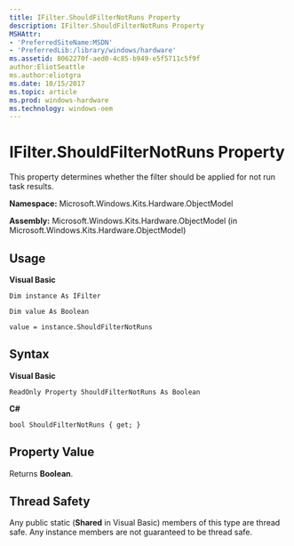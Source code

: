 ```yaml
---
title: IFilter.ShouldFilterNotRuns Property
description: IFilter.ShouldFilterNotRuns Property
MSHAttr:
- 'PreferredSiteName:MSDN'
- 'PreferredLib:/library/windows/hardware'
ms.assetid: 8062270f-aed0-4c85-b949-e5f5711c5f9f
author:EliotSeattle
ms.author:eliotgra
ms.date: 10/15/2017
ms.topic: article
ms.prod: windows-hardware
ms.technology: windows-oem
---
```


# IFilter.ShouldFilterNotRuns Property


This property determines whether the filter should be applied for not run task results.

**Namespace:** Microsoft.Windows.Kits.Hardware.ObjectModel

**Assembly:** Microsoft.Windows.Kits.Hardware.ObjectModel (in Microsoft.Windows.Kits.Hardware.ObjectModel)

## <span id="Usage"></span><span id="usage"></span><span id="USAGE"></span>Usage


**Visual Basic**

`Dim instance As IFilter`

`Dim value As Boolean`

`value = instance.ShouldFilterNotRuns`

## <span id="Syntax"></span><span id="syntax"></span><span id="SYNTAX"></span>Syntax


**Visual Basic**

`ReadOnly Property ShouldFilterNotRuns As Boolean`

**C#**

`bool ShouldFilterNotRuns { get; }`

## <span id="Property_Value"></span><span id="property_value"></span><span id="PROPERTY_VALUE"></span>Property Value


Returns **Boolean**.

## <span id="Thread_Safety"></span><span id="thread_safety"></span><span id="THREAD_SAFETY"></span>Thread Safety


Any public static (**Shared** in Visual Basic) members of this type are thread safe. Any instance members are not guaranteed to be thread safe.

 

 







